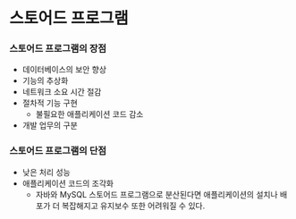 # 스토어드 프로그램

### 스토어드 프로그램의 장점
 - 데이터베이스의 보안 향상
 - 기능의 추상화
 - 네트워크 소요 시간 절감
 - 절차적 기능 구현
   - 불필요한 애플리케이션 코드 감소
 - 개발 업무의 구분

### 스토어드 프로그램의 단점
 - 낮은 처리 성능
 - 애플리케이션 코드의 조각화
   - 자바와 MySQL 스토어드 프로그램으로 분산된다면 애플리케이션의 설치나 배포가 더 복잡해지고 유지보수 또한 어려워질 수 있다.

